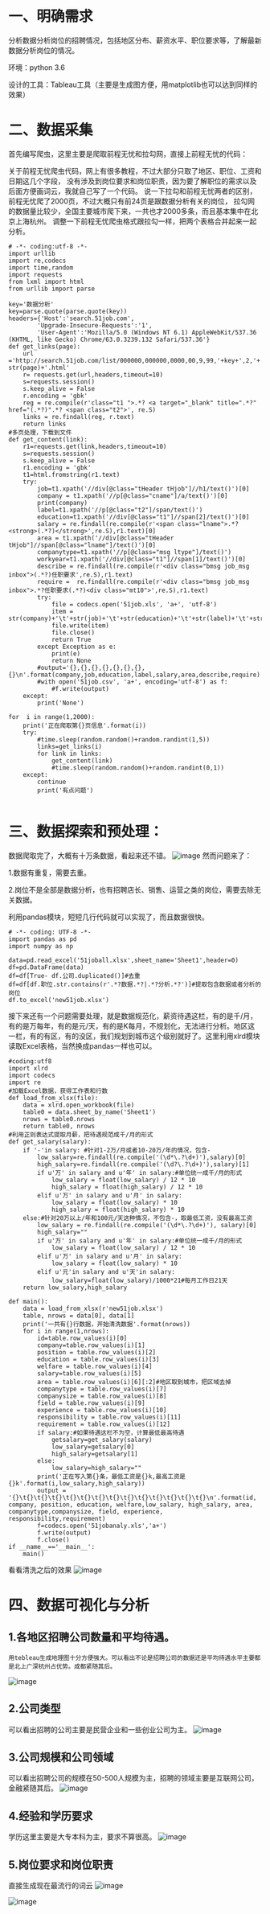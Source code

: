 # 一、明确需求

分析数据分析岗位的招聘情况，包括地区分布、薪资水平、职位要求等，了解最新数据分析岗位的情况。

环境：python 3.6

设计的工具：Tableau工具（主要是生成图方便，用matplotlib也可以达到同样的效果）
# 二、数据采集
首先编写爬虫，这里主要是爬取前程无忧和拉勾网，直接上前程无忧的代码：

关于前程无忧爬虫代码，网上有很多教程，不过大部分只取了地区、职位、工资和日期这几个字段，
没有涉及到岗位要求和岗位职责，因为要了解职位的需求以及后面方便画词云，我就自己写了一个代码。
说一下拉勾和前程无忧两者的区别，前程无忧爬了2000页，不过大概只有前24页是跟数据分析有关的岗位，
拉勾网的数据量比较少，全国主要城市爬下来，一共也才2000多条，而且基本集中在北京上海杭州。
调整一下前程无忧爬虫格式跟拉勾一样，把两个表格合并起来一起分析。  
```
# -*- coding:utf-8 -*-  
import urllib  
import re,codecs  
import time,random  
import requests  
from lxml import html  
from urllib import parse  
  
key='数据分析'  
key=parse.quote(parse.quote(key))  
headers={'Host':'search.51job.com',  
        'Upgrade-Insecure-Requests':'1',  
        'User-Agent':'Mozilla/5.0 (Windows NT 6.1) AppleWebKit/537.36 (KHTML, like Gecko) Chrome/63.0.3239.132 Safari/537.36'}  
def get_links(page):  
    url ='http://search.51job.com/list/000000,000000,0000,00,9,99,'+key+',2,'+ str(page)+'.html'  
    r= requests.get(url,headers,timeout=10)  
    s=requests.session()  
    s.keep_alive = False  
    r.encoding = 'gbk'  
    reg = re.compile(r'class="t1 ">.*? <a target="_blank" title=".*?" href="(.*?)".*? <span class="t2">', re.S)  
    links = re.findall(reg, r.text)  
    return links  
#多页处理，下载到文件  
def get_content(link):  
    r1=requests.get(link,headers,timeout=10)  
    s=requests.session()  
    s.keep_alive = False  
    r1.encoding = 'gbk'  
    t1=html.fromstring(r1.text)  
    try:  
        job=t1.xpath('//div[@class="tHeader tHjob"]//h1/text()')[0]  
        company = t1.xpath('//p[@class="cname"]/a/text()')[0]  
        print(company)  
        label=t1.xpath('//p[@class="t2"]/span/text()')  
        education=t1.xpath('//div[@class="t1"]//span[2]/text()')[0]  
        salary = re.findall(re.compile(r'<span class="lname">.*?<strong>(.*?)</strong>',re.S),r1.text)[0]  
        area = t1.xpath('//div[@class="tHeader tHjob"]//span[@class="lname"]/text()')[0]  
        companytype=t1.xpath('//p[@class="msg ltype"]/text()')  
        workyear=t1.xpath('//div[@class="t1"]//span[1]/text()')[0]  
        describe = re.findall(re.compile(r'<div class="bmsg job_msg inbox">(.*?)任职要求',re.S),r1.text)  
        require =  re.findall(re.compile(r'<div class="bmsg job_msg inbox">.*?任职要求(.*?)<div class="mt10">',re.S),r1.text)  
        try:  
            file = codecs.open('51job.xls', 'a+', 'utf-8')  
            item = str(company)+'\t'+str(job)+'\t'+str(education)+'\t'+str(label)+'\t'+str(salary)+'\t'+str(companytype)+'\t'+str(workyear)+'\t'+str(area)+'\t'+str(workyear)+str(describe)+'\t'+str(require)+'\n'  
            file.write(item)  
            file.close()  
            return True  
        except Exception as e:  
            print(e)  
            return None  
        #output='{},{},{},{},{},{},{},{}\n'.format(company,job,education,label,salary,area,describe,require)  
        #with open('51job.csv', 'a+', encoding='utf-8') as f:  
            #f.write(output)  
    except:  
        print('None')  
  
for  i in range(1,2000):  
    print('正在爬取第{}页信息'.format(i))  
    try:  
        #time.sleep(random.random()+random.randint(1,5))  
        links=get_links(i)  
        for link in links:  
            get_content(link)  
            #time.sleep(random.random()+random.randint(0,1))  
    except:  
        continue  
        print('有点问题')   
 
 ```   
 
 # 三、数据探索和预处理：
 数据爬取完了，大概有十万条数据，看起来还不错。
 ![image](https://raw.githubusercontent.com/lbship/lbship.github.io/master/img/51job1.png)
 然而问题来了：

1.数据有重复，需要去重。

2.岗位不是全部是数据分析，也有招聘店长、销售、运营之类的岗位，需要去除无关数据。

利用pandas模块，短短几行代码就可以实现了，而且数据很快。  
```  
# -*- coding: UTF-8 -*-  
import pandas as pd  
import numpy as np  
  
data=pd.read_excel('51joball.xlsx',sheet_name='Sheet1',header=0)  
df=pd.DataFrame(data)  
df=df[True- df.公司.duplicated()]#去重  
df=df[df.职位.str.contains(r'.*?数据.*?|.*?分析.*?')]#提取包含数据或者分析的岗位  
df.to_excel('new51job.xlsx')  
```  
接下来还有一个问题需要处理，就是数据规范化，薪资待遇这栏，有的是千/月，有的是万每年，有的是元/天，有的是K每月，不规划化，无法进行分析。地区这一栏，有的有区，有的没区，我们规划到城市这个级别就好了。这里利用xlrd模块读取Excel表格，当然换成pandas一样也可以。
```  
#coding:utf8  
import xlrd  
import codecs  
import re  
#加载Excel数据，获得工作表和行数  
def load_from_xlsx(file):  
    data = xlrd.open_workbook(file)  
    table0 = data.sheet_by_name('Sheet1')  
    nrows = table0.nrows  
    return table0, nrows  
#利用正则表达式提取月薪，把待遇规范成千/月的形式  
def get_salary(salary):  
    if '-'in salary: #针对1-2万/月或者10-20万/年的情况，包含-  
        low_salary=re.findall(re.compile('(\d*\.?\d+)'),salary)[0]  
        high_salary=re.findall(re.compile('(\d?\.?\d+)'),salary)[1]  
        if u'万' in salary and u'年' in salary:#单位统一成千/月的形式  
            low_salary = float(low_salary) / 12 * 10  
            high_salary = float(high_salary) / 12 * 10  
        elif u'万' in salary and u'月' in salary:  
            low_salary = float(low_salary) * 10  
            high_salary = float(high_salary) * 10  
    else:#针对20万以上/年和100元/天这种情况，不包含-，取最低工资，没有最高工资  
        low_salary = re.findall(re.compile('(\d*\.?\d+)'), salary)[0]  
        high_salary=""  
        if u'万' in salary and u'年' in salary:#单位统一成千/月的形式  
            low_salary = float(low_salary) / 12 * 10  
        elif u'万' in salary and u'月' in salary:  
            low_salary = float(low_salary) * 10  
        elif u'元'in salary and u'天'in salary:  
            low_salary=float(low_salary)/1000*21#每月工作日21天  
    return low_salary,high_salary  
  
def main():  
    data = load_from_xlsx(r'new51job.xlsx')  
    table, nrows = data[0], data[1]  
    print('一共有{}行数据，开始清洗数据'.format(nrows))  
    for i in range(1,nrows):  
        id=table.row_values(i)[0]  
        company=table.row_values(i)[1]  
        position = table.row_values(i)[2]  
        education = table.row_values(i)[3]  
        welfare = table.row_values(i)[4]  
        salary=table.row_values(i)[5]  
        area = table.row_values(i)[6][:2]#地区取到城市，把区域去掉  
        companytype = table.row_values(i)[7]  
        companysize = table.row_values(i)[8]  
        field = table.row_values(i)[9]  
        experience = table.row_values(i)[10]  
        responsibility = table.row_values(i)[11]  
        requirement = table.row_values(i)[12]  
        if salary:#如果待遇这栏不为空，计算最低最高待遇  
            getsalary=get_salary(salary)  
            low_salary=getsalary[0]  
            high_salary=getsalary[1]  
        else:  
            low_salary=high_salary=""  
        print('正在写入第{}条，最低工资是{}k,最高工资是{}k'.format(i,low_salary,high_salary))  
        output = '{}\t{}\t{}\t{}\t{}\t{}\t{}\t{}\t{}\t{}\t{}\t{}\t{}\t{}\n'.format(id, company, position, education, welfare,low_salary, high_salary, area, companytype,companysize, field, experience, responsibility,requirement)  
        f=codecs.open('51jobanaly.xls','a+')  
        f.write(output)  
        f.close()  
if __name__=='__main__':  
    main()  

``` 
看看清洗之后的效果
 ![image](https://raw.githubusercontent.com/lbship/lbship.github.io/master/img/51job2.png)
# 四、数据可视化与分析
## 1.各地区招聘公司数量和平均待遇。

    用tebleau生成地理图十分方便强大。可以看出不论是招聘公司的数据还是平均待遇水平主要都是北上广深杭州占优势。成都紧随其后。
 ![image](https://raw.githubusercontent.com/lbship/lbship.github.io/master/img/51job3.png)
 ## 2.公司类型

可以看出招聘的公司主要是民营企业和一些创业公司为主。
 ![image](https://raw.githubusercontent.com/lbship/lbship.github.io/master/img/51job4.png)
 ## 3.公司规模和公司领域

可以看出招聘公司的规模在50-500人规模为主，招聘的领域主要是互联网公司，金融紧随其后。
 ![image](https://raw.githubusercontent.com/lbship/lbship.github.io/master/img/51job5.png)
 ## 4.经验和学历要求

学历这里主要是大专本科为主，要求不算很高。
 ![image](https://raw.githubusercontent.com/lbship/lbship.github.io/master/img/51job6.png)
 ## 5.岗位要求和岗位职责

直接生成现在最流行的词云
 ![image](https://raw.githubusercontent.com/lbship/lbship.github.io/master/img/51job7.png)
 
 ![image](https://raw.githubusercontent.com/lbship/lbship.github.io/master/img/51job8.png)
 
